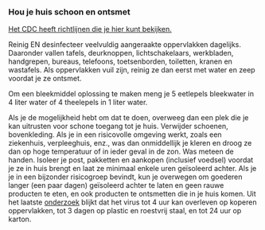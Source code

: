### Hou je huis schoon en ontsmet 

[Het CDC heeft richtlijnen die je hier kunt bekijken.](https://www.cdc.gov/coronavirus/2019-ncov/prepare/cleaning-disinfection.html)

Reinig EN desinfecteer veelvuldig aangeraakte oppervlakken dagelijks. Daaronder vallen tafels, deurknoppen, lichtschakelaars, werkbladen, handgrepen, bureaus, telefoons, toetsenborden, toiletten, kranen en wastafels.
Als oppervlakken vuil zijn, reinig ze dan eerst met water en zeep voordat je ze ontsmet.

Om een bleekmiddel oplossing te maken meng je 5 eetlepels bleekwater in 4 liter water of 4 theelepels in 1 liter water.

Als je de mogelijkheid hebt om dat te doen, overweeg dan een plek die je kan uitrusten voor schone toegang tot je huis. 
Verwijder schoenen, bovenkleding. Als je in een risicovolle omgeving werkt, zoals een ziekenhuis, verpleeghuis, enz., was dan onmiddellijk je kleren en droog ze dan op hoge temperatuur of in ieder geval in de zon. Was meteen de handen. Isoleer je post, pakketten en aankopen (inclusief voedsel) voordat je ze in huis brengt en laat ze minimaal enkele uren geïsoleerd achter. Als je je in een bijzonder risicogroep bevindt, kun je overwegen om goederen langer (een paar dagen) geïsoleerd achter te laten en geen rauwe producten te eten, en ook producten te ontsmetten die in je huis komen.
Uit het laatste [onderzoek](https://www.medrxiv.org/content/10.1101/2020.03.09.20033217v1.full.pdf) blijkt dat het virus tot 4 uur kan overleven op koperen oppervlakken, tot 3 dagen op plastic en roestvrij staal, en tot 24 uur op karton.

